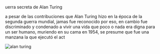 uerra secreta de Alan Turing

a pesar de las contribuciones que Alan Turing hizo en la época de la segunda guerra mundial, jamas fue reconocido por eso, en cambio fue discriminado y condenado a vivir una vida que poco o nada era digna para un ser humano, muriendo en su cama en 1954, se presume que fue una manzana la que ejecutó el act


<img src="https://github.com/RODRIGO-APOLINAR/informatica/blob/main/im%C3%A1genes/alan%20turing.png?raw=true" alt="alan turing" width="PORCENTAJE DE ANCHO %100"/>
